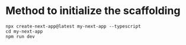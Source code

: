 
# Method to initialize the scaffolding
```
npx create-next-app@latest my-next-app --typescript
cd my-next-app
npm run dev
```